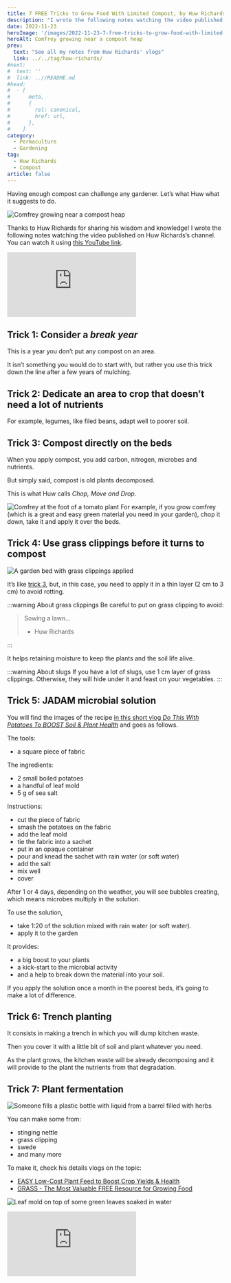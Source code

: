 ```yaml
---
title: 7 FREE Tricks to Grow Food With Limited Compost, by Huw Richards
description: "I wrote the following notes watching the video published on Huw Richards's channel"
date: 2022-11-23
heroImage: '/images/2022-11-23-7-free-tricks-to-grow-food-with-limited-compost-huw-richards.jpg'
heroAlt: Comfrey growing near a compost heap
prev:
  text: "See all my notes from Huw Richards' vlogs"
  link: ../../tag/huw-richards/
#next:
#  text: ''
#  link: ..//README.md
#head:
#  - [
#      meta,
#      {
#        rel: canonical,
#        href: url,
#      },
#    ]
category:
  - Permaculture
  - Gardening
tag:
  - Huw Richards
  - Compost
article: false
---
```


Having enough compost can challenge any gardener. Let’s what Huw what it suggests to do.

![Comfrey growing near a compost heap](./images/2022-11-23-7-free-tricks-to-grow-food-with-limited-compost-huw-richards.jpg 'Comfrey produces a lot of material to create compost. Grow it today! Credits: image taken from Huw Richards’s vlog')

Thanks to Huw Richards for sharing his wisdom and knowledge!
I wrote the following notes watching the video published on Huw Richards’s channel.
You can watch it using [this YouTube link](https://www.youtube.com/watch?v=HzonE2AmGmw).

<!-- markdownlint-disable MD033 -->
<iframe class="newsletter-embed" src="https://thetooltip.substack.com/embed" frameborder="0" scrolling="no"></iframe>

## Trick 1: Consider a _break year_

This is a year you don’t put any compost on an area.

It isn’t something you would do to start with, but rather you use this trick down the line after a few years of mulching.

## Trick 2: Dedicate an area to crop that doesn’t need a lot of nutrients

For example, legumes, like filed beans, adapt well to poorer soil.

## Trick 3: Compost directly on the beds

When you apply compost, you add carbon, nitrogen, microbes and nutrients.

But simply said, compost is old plants decomposed.

This is what Huw calls _Chop, Move and Drop_.

![Comfrey at the foot of a tomato plant](./images/trick-3-chop-take-drop.jpg 'Easy and simple. Credits: image taken from Huw Richard’s vlog')
For example, if you grow comfrey (which is a great and easy green material you need in your garden), chop it down, take it and apply it over the beds.

## Trick 4: Use grass clippings before it turns to compost

![A garden bed with grass clippings applied](./images/trick-4-use-grass-clipping-fresh.jpg 'Here, Huw applied fresh grass clippings to a bed of tomato plants. Credits: image taken from Huw Richard’s vlog')

It’s like [trick 3](#trick-3-compost-directly-on-the-beds), but, in this case, you need to apply it in a thin layer (2 cm to 3 cm) to avoid rotting.

:::warning About grass clippings
Be careful to put on grass clipping to avoid:

> Sowing a lawn…
>
> - Huw Richards

:::

It helps retaining moisture to keep the plants and the soil life alive.

:::warning About slugs
If you have a lot of slugs, use 1 cm layer of grass clippings. Otherwise, they will hide under it and feast on your vegetables.
:::

## Trick 5: JADAM microbial solution

You will find the images of the recipe [in this short vlog _Do This With Potatoes To BOOST Soil & Plant Health_](https://www.youtube.com/watch?v=I5TvNwDeEzU) and goes as follows.

The tools:

- a square piece of fabric

The ingredients:

- 2 small boiled potatoes
- a handful of leaf mold
- 5 g of sea salt

Instructions:

- cut the piece of fabric
- smash the potatoes on the fabric
- add the leaf mold
- tie the fabric into a sachet
- put in an opaque container
- pour and knead the sachet with rain water (or soft water)
- add the salt
- mix well
- cover

After 1 or 4 days, depending on the weather, you will see bubbles creating, which means microbes multiply in the solution.

To use the solution,

- take 1:20 of the solution mixed with rain water (or soft water).
- apply it to the garden

It provides:

- a big boost to your plants
- a kick-start to the microbial activity
- and a help to break down the material into your soil.

If you apply the solution once a month in the poorest beds, it’s going to make a lot of difference.

## Trick 6: Trench planting

It consists in making a trench in which you will dump kitchen waste.

Then you cover it with a little bit of soil and plant whatever you need.

As the plant grows, the kitchen waste will be already decomposing and it will provide to the plant the nutrients from that degradation.

## Trick 7: Plant fermentation

![Someone fills a plastic bottle with liquid from a barrel filled with herbs](./images/trick-7-plant-based-framentation.jpg 'Fermented liquid solutions bring loads of benefits. Credits: image taken from Huw Richard’s vlog')

You can make some from:

- stinging nettle
- grass clipping
- swede
- and many more

To make it, check his details vlogs on the topic:

- [EASY Low-Cost Plant Feed to Boost Crop Yields & Health](../2022-11-24-easy-low-cost-plant-feed-to-boost-crop-yields--health-huw-richards/README.md)
- [GRASS - The Most Valuable FREE Resource for Growing Food](https://www.youtube.com/watch?v=FcmR8KbJzH8)

![Leaf mold on top of some green leaves soaked in water](./images/trick-7-starting-point.jpg 'Leaf mold gathered locally will contain microbes that suits best in your garden. Credits: image taken from Huw Richard’s vlog')

<!-- markdownlint-disable MD033 -->
<iframe class="newsletter-embed" src="https://thetooltip.substack.com/embed" frameborder="0" scrolling="no"></iframe>
